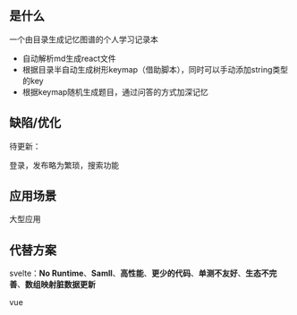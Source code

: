 ## <a id="whatis">是什么</a>
一个由目录生成记忆图谱的个人学习记录本

- 自动解析md生成react文件
- 根据目录半自动生成树形keymap（借助脚本），同时可以手动添加string类型的key
- 根据keymap随机生成题目，通过问答的方式加深记忆

## <a id="issue">缺陷/优化</a>

待更新：

登录，发布略为繁琐，搜索功能

## <a id="scenario">应用场景</a>

大型应用

## <a id="replacement">代替方案</a>

svelte：**No Runtime**、**Samll**、**高性能**、**更少的代码**、**单测不友好**、**生态不完善**、**数组映射脏数据更新**

vue

